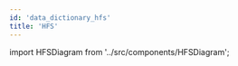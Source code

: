 ```yaml
---
id: 'data_dictionary_hfs'
title: 'HFS'
---
```


import HFSDiagram from '../src/components/HFSDiagram';

<HFSDiagram/>
